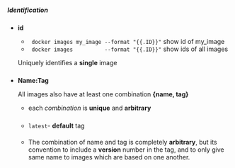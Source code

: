 


     
##### Identification

- **id**
    - ` docker images my_image --format "{{.ID}}"`    show id of my_image 
    - ` docker images          --format "{{.ID}}"`    show ids of all images
    
    Uniquely identifies a **single** image

### 
- **Name:Tag**

    All images also have at least one combination **{name, tag}** 
    - each *combination* is **unique** and **arbitrary**
    #####
    - `latest`-  **default** tag  
  
    ####
    - The combination of name and tag is completely **arbitrary**, but its convention to include a **version** number in the tag, and to only give same name to images which are based on one another.







